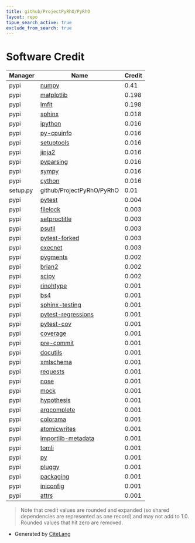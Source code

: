 ```yaml
---
title: github/ProjectPyRhO/PyRhO
layout: repo
tipue_search_active: true
exclude_from_search: true
---
```

# Software Credit

|Manager|Name|Credit|
|-------|----|------|
|pypi|[numpy](https://www.numpy.org)|0.41|
|pypi|[matplotlib](https://matplotlib.org)|0.198|
|pypi|[lmfit](https://lmfit.github.io/lmfit-py/)|0.198|
|pypi|[sphinx](https://pypi.org/project/sphinx)|0.018|
|pypi|[ipython](https://ipython.org)|0.016|
|pypi|[py-cpuinfo](https://pypi.org/project/py-cpuinfo)|0.016|
|pypi|[setuptools](https://pypi.org/project/setuptools)|0.016|
|pypi|[jinja2](https://pypi.org/project/jinja2)|0.016|
|pypi|[pyparsing](https://pypi.org/project/pyparsing)|0.016|
|pypi|[sympy](https://pypi.org/project/sympy)|0.016|
|pypi|[cython](https://pypi.org/project/cython)|0.016|
|setup.py|github/ProjectPyRhO/PyRhO|0.01|
|pypi|[pytest](https://docs.pytest.org/en/latest/)|0.004|
|pypi|[filelock](https://pypi.org/project/filelock)|0.003|
|pypi|[setproctitle](https://pypi.org/project/setproctitle)|0.003|
|pypi|[psutil](https://pypi.org/project/psutil)|0.003|
|pypi|[pytest-forked](https://pypi.org/project/pytest-forked)|0.003|
|pypi|[execnet](https://pypi.org/project/execnet)|0.003|
|pypi|[pygments](https://pypi.org/project/pygments)|0.002|
|pypi|[brian2](http://www.briansimulator.org/)|0.002|
|pypi|[scipy](https://www.scipy.org)|0.002|
|pypi|[rinohtype](https://pypi.org/project/rinohtype)|0.001|
|pypi|[bs4](https://pypi.org/project/bs4)|0.001|
|pypi|[sphinx-testing](https://pypi.org/project/sphinx-testing)|0.001|
|pypi|[pytest-regressions](https://pypi.org/project/pytest-regressions)|0.001|
|pypi|[pytest-cov](https://pypi.org/project/pytest-cov)|0.001|
|pypi|[coverage](https://pypi.org/project/coverage)|0.001|
|pypi|[pre-commit](https://pypi.org/project/pre-commit)|0.001|
|pypi|[docutils](https://pypi.org/project/docutils)|0.001|
|pypi|[xmlschema](https://pypi.org/project/xmlschema)|0.001|
|pypi|[requests](https://pypi.org/project/requests)|0.001|
|pypi|[nose](https://pypi.org/project/nose)|0.001|
|pypi|[mock](https://pypi.org/project/mock)|0.001|
|pypi|[hypothesis](https://pypi.org/project/hypothesis)|0.001|
|pypi|[argcomplete](https://pypi.org/project/argcomplete)|0.001|
|pypi|[colorama](https://pypi.org/project/colorama)|0.001|
|pypi|[atomicwrites](https://pypi.org/project/atomicwrites)|0.001|
|pypi|[importlib-metadata](https://pypi.org/project/importlib-metadata)|0.001|
|pypi|[tomli](https://pypi.org/project/tomli)|0.001|
|pypi|[py](https://pypi.org/project/py)|0.001|
|pypi|[pluggy](https://pypi.org/project/pluggy)|0.001|
|pypi|[packaging](https://pypi.org/project/packaging)|0.001|
|pypi|[iniconfig](https://pypi.org/project/iniconfig)|0.001|
|pypi|[attrs](https://pypi.org/project/attrs)|0.001|


> Note that credit values are rounded and expanded (so shared dependencies are represented as one record) and may not add to 1.0. Rounded values that hit zero are removed.


- Generated by [CiteLang](https://github.com/vsoch/citelang)
